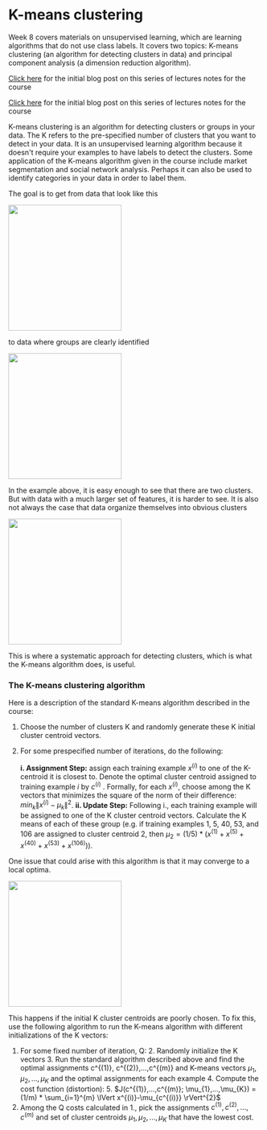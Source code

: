 
# K-means clustering

Week 8 covers materials on unsupervised learning, which are learning algorithms that do not use class labels. It covers two topics: K-means clustering (an algorithm for detecting clusters in data) and principal component analysis (a dimension reduction algorithm).

<!--excerpt-->

[Click here]({{site.url}}/2017/07/13/Intro-to-Machine-Learning-Week-1.html) for the initial blog post on this series of lectures notes for the course

<a href="{{site.url}}/2017/07/13/Intro-to-Machine-Learning-Week-1.html">Click here</a> for the initial blog post on this series of lectures notes for the course


K-means clustering is an algorithm for detecting clusters or groups in your data. The K refers to the pre-specified number of clusters that you want to detect in your data. It is an unsupervised learning algorithm because it doesn't require your examples to have labels to detect the clusters. Some application of the K-means algorithm given in the course include market segmentation and social network analysis. Perhaps it can also be used to identify categories in your data in order to label them.

The goal is to get from data that look like this

<a href="{{site.url}}/img/wk8_1.png">
<img src="{{site.url}}/img/wk8_1.png" width="225" height="250"/>
</a>


to data where groups are clearly identified

<a href="{{site.url}}/img/wk8_2.png">
<img src="{{site.url}}/img/wk8_2.png" width="225" height="250"/>
</a>


In the example above, it is easy enough to see that there are two clusters. But with data with a much larger set of features, it is harder to see. It is also not always the case that data organize themselves into obvious clusters

<a href="{{site.url}}/img/wk8_3.png">
<img src="{{site.url}}/img/wk8_3.png" width="225" height="250"/>
</a>


This is where a systematic approach for detecting clusters, which is what the K-means algorithm does, is useful.

### The K-means clustering algorithm

Here is a description of the standard K-means algorithm described in the course:

1. Choose the number of clusters K and randomly generate these K initial cluster centroid vectors.
2. For some prespecified number of iterations, do the following:

    **i. Assignment Step:** assign each training example $x^{(i)}$ to one of the K-centroid it is closest to. Denote the optimal cluster centroid assigned to training example $i$ by $c^{(i)}$ . Formally, for each $x^{(i)}$, choose among the K vectors that minimizes the square of the norm of their difference: $min_{k} \lVert x^{(i)}-\mu_{k} \rVert^{2}$.
    **ii. Update Step:** Following i., each training example will be assigned to one of the K cluster centroid vectors. Calculate the K means of each of these group (e.g. if training examples 1, 5, 40, 53, and 106 are assigned to cluster centroid 2, then $\mu_{2} = (1 / 5) * (x^{(1)}+x^{(5)}+x^{(40)}+x^{(53)}+x^{(106)})$).

One issue that could arise with this algorithm is that it may converge to a local optima.

<a href="{{site.url}}/img/wk8_4.png">
<img src="{{site.url}}/img/wk8_4.png" width="225" height="250"/>
</a>

This happens if the initial K cluster centroids are poorly chosen. To fix this, use the following algorithm to run the K-means algorithm with different initializations of the K vectors:

1. For some fixed number of iteration, Q:
    2. Randomly initialize the K vectors
    3. Run the standard algorithm described above and find the optimal assignments c^{(1)}, c^{(2)},...,c^{(m)} and K-means vectors $\mu_{1}, \mu_{2},...,\mu_{K}$ and the optimal assignments for each example
    4. Compute the cost function (distortion):
        5. $J(c^{(1)},...,c^{(m)}; \mu_{1},...,\mu_{K}) = (1/m) * \sum_{i=1}^{m} \lVert x^{(i)}-\mu_{c^{(i)}} \rVert^{2}$
2. Among the Q costs calculated in 1., pick the assignments $c^{(1)}, c^{(2)},...,c^{(m)}$ and set of cluster centroids $\mu_{1}, \mu_{2},...,\mu_{K}$ that have the lowest cost.



